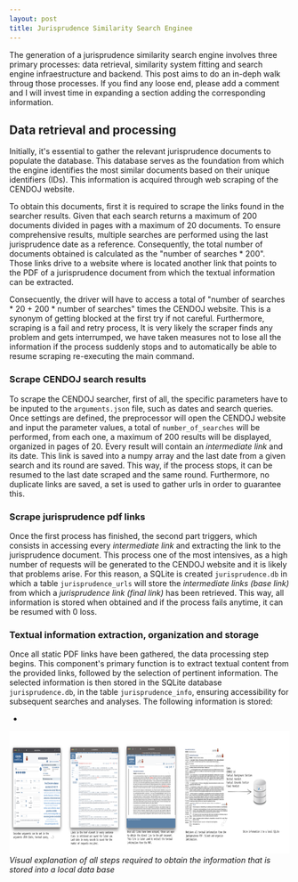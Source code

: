 ```yaml
---
layout: post
title: Jurisprudence Similarity Search Enginee
---
```


The generation of a jurisprudence similarity search engine involves three primary processes: data retrieval, similarity system fitting and search engine infraestructure and backend. This post aims to do an in-deph walk throug those processes. If you find any loose end, please add a comment and I will invest time in expanding a section adding the corresponding information.

## Data retrieval and processing

Initially, it's essential to gather the relevant jurisprudence documents to populate the database. This database serves as the foundation from which the engine identifies the most similar documents based on their unique identifiers (IDs). This information is acquired through web scraping of the CENDOJ website.

To obtain this documents, first it is required to scrape the links found in the searcher results. Given that each search returns a maximum of 200 documents divided in pages with a maximum of 20 documents. To ensure comprehensive results, multiple searches are performed using the last jurisprudence date as a reference. Consequently, the total number of documents obtained is calculated as the "number of searches * 200". Those links drive to a website where is located another link that points to the PDF of a jurisprudence document from which the textual information can be extracted.

Consecuently, the driver will have to access a total of "number of searches * 20 + 200 * number of searches" times the CENDOJ website. This is a synonym of getting blocked at the first try if not careful. Furthermore, scraping is a fail and retry process, It is very likely the scraper finds any problem and gets interrumped, we have taken measures not to lose all the information if the process suddenly stops and to automatically be able to resume scraping re-executing the main command.

### Scrape CENDOJ search results

To scrape the CENDOJ searcher, first of all, the specific parameters have to be inputed to the `arguments.json` file, such as dates and search queries. Once settings are defined, the preprocessor will open the CENDOJ website and input the parameter values, a total of `number_of_searches` will be performed, from each one, a maximum of 200 results will be displayed, organized in pages of 20. Every result will contain an _intermediate link_ and its date. This link is saved into a numpy array and the last date from a given search and its round are saved. This way, if the process stops, it can be resumed to the last date scraped and the same round. Furthermore, no duplicate links are saved, a set is used to gather urls in order to guarantee this.

### Scrape jurisprudence pdf links

Once the first process has finished, the second part triggers, which consists in accessing every _intermediate link_ and extracting the link to the jurisprudence document. This process one of the most intensives, as a high number of requests will be generated to the CENDOJ website and it is likely that problems arise. For this reason, a SQLite is created `jurisprudence.db` in which a table `jurisprudence_urls` will store the _intermediate links (base link)_ from which a _jurisprudence link (final link)_ has been retrieved. This way, all information is stored when obtained and if the process fails anytime, it can be resumed with 0 loss.

### Textual information extraction, organization and storage

Once all static PDF links have been gathered, the data processing step begins. This component's primary function is to extract textual content from the provided links, followed by the selection of pertinent information. The selected information is then stored in the SQLite database `jurisprudence.db`, in the table `jurisprudence_info`, ensuring accessibility for subsequent searches and analyses. The following information is stored:

- 


<img src="/images/scraping_explained.png" width="900" height="220" />*Visual explanation of all steps required to obtain the information that is stored into a local data base*